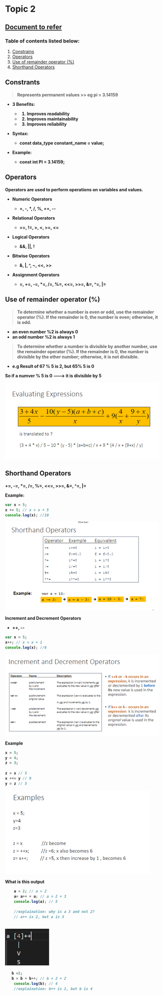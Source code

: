 # Topic 2

## [Document to refer](../School%20Notes/Topic%202%20Operators%20&%20Selections(I)v1.pdf)

### Table of contents listed below:
1. [Constrains](#Constrains) 
2. [Operators](#Operators)
3. [Use of remainder operator (%)](#Roperator)
4. [Shorthand Operators](#Short)


<h2 id ="Constrains" > Constrants
<h4>

>Represents permanent values
    >> eg pi = 3.14159

- 3 Benefits:
    - 1. Improves readability
    - 2. Improves maintainability
    - 3. Improves reliability

- Syntax:
    - const data_type constant_name = value;

- Example:
    - const int PI = 3.14159;


<h2 id="Operators"> Operators
<h4>

Operators are used to perform operations on variables and values.



- Numeric Operators
    - +, -, *, /, %, ++, --

- Relational Operators
    - ==, !=, >, <, >=, <=

- Logical Operators
    - &&, ||, !

- Bitwise Operators
    - &, |, ^, ~, <<, >>

- Assignment Operators
    - =, +=, -=, *=, /=, %=, <<=, >>=, &=, ^=, |=


<h2 id= Roperator> Use of remainder operator (%)
<h4>

> To determine whether a number is even or odd, use the remainder operator (%). If the remainder is 0, the number is even; otherwise, it is odd.

- an even number %2 is always 0
- an odd number %2 is always 1

> To determine whether a number is divisible by another number, use the remainder operator (%). If the remainder is 0, the number is divisible by the other number; otherwise, it is not divisible.

- e.g Result of 67 % 5 is 2, but 65% 5 is 0

So if a numver % 5 is 0 ---> it is divisible by 5


![ ](Images/3.PNG)

<h2 id="Short"> Shorthand Operators

<h4>

 +=, -=, *=, /=, %=, <<=, >>=, &=, ^=, |=

Example:

``` javascript
var x = 5;
x += 5; // x = x + 5
console.log(x); //10
```
![Alt text](Images/4.PNG)

Increment and Decrement Operators

- ++, --

``` javascript
var x = 5;
x++; // x = x + 1
console.log(x); //6
```

![Alt text](Images/5.PNG)


Example 

``` javascript
x = 5;
y = 4;
z = 3;

z = x // 5
x ++= y // 9
y = z // 5
```
![Alt text](Images/6.PNG)


What is this output
    
``` javascript
    a = 2; // a = 2
    a= a++ + a; // a = 2 + 3
    console.log(a); // 5

    //explaination: why is a 3 and not 2?
    // a++ is 2, but a is 3
    
```
![Alt text](Images/7.PNG)

``` javascript
   b =2;
   b = b + b++; // b = 2 + 2
    console.log(b); // 4
    //explaination: b++ is 2, but b is 4
``` 
